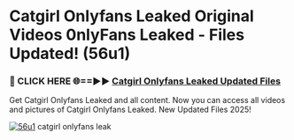 # Catgirl Onlyfans Leaked Original Videos 0nlyFans Leaked - Files Updated! (56u1)

<h3>🔴 CLICK HERE 🌐==►► <a href="https://tinyurl.com/x26r9saj" rel="nofollow">Catgirl Onlyfans Leaked Updated Files</a></h3>

Get Catgirl Onlyfans Leaked and all content. Now you can access all videos and pictures of Catgirl Onlyfans Leaked. New Updated Files 2025!

[![56u1](https://i.imgur.com/LkgZPqh.gif)](https://tinyurl.com/x26r9saj)
catgirl onlyfans leak
